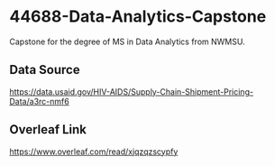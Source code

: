 # 44688-Data-Analytics-Capstone
Capstone for the degree of MS in Data Analytics from NWMSU.

## Data Source
https://data.usaid.gov/HIV-AIDS/Supply-Chain-Shipment-Pricing-Data/a3rc-nmf6

## Overleaf Link
https://www.overleaf.com/read/xjqzqzscypfy
